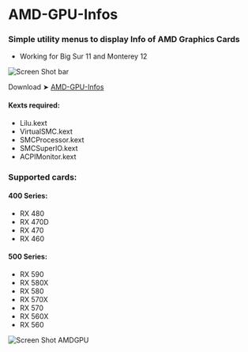 # AMD-GPU-Infos

### Simple utility menus to display Info of AMD Graphics Cards
- Working for Big Sur 11 and Monterey 12

![Screen Shot bar](https://user-images.githubusercontent.com/6248794/136599575-b3763d4b-0b59-4d16-a8ec-26dca2d7bfe0.png)

Download ➤ [AMD-GPU-Infos]()


#### Kexts required:
- Lilu.kext
- VirtualSMC.kext- SMCProcessor.kext- SMCSuperIO.kext
- ACPIMonitor.kext

### Supported cards:

#### 400 Series:
- RX 480
- RX 470D
- RX 470
- RX 460

#### 500 Series:
- RX 590
- RX 580X
- RX 580
- RX 570X
- RX 570
- RX 560X
- RX 560


![Screen Shot AMDGPU](https://user-images.githubusercontent.com/6248794/136599572-d4ab1f7f-44cb-426a-9874-7fac216fa4c1.png)

